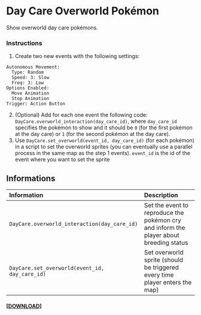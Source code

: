 # Day Care Overworld Pokémon
Show overworld day care pokémons.

### Instructions
1. Create two new events with the following settings:
```
Autonomous Movement:
  Type: Random
  Speed: 3: Slow
  Freq: 3: Low
Options Enabled:
  Move Animation
  Stop Animation
Trigger: Action Button
```
2. (Optional) Add for each one event the following code: `DayCare.overworld_interaction(day_care_id)`, where `day_care_id` specifies the pokémon to show and it should be `0` (for the first pokémon at the day care) or `1` (for the second pokémon at the day care).
3. Use `DayCare.set_overworld(event_id, day_care_id)` (for each pokémon) in a script to set the overworld sprites (you can eventually use a parallel process in the same map as the step 1 events). `event_id` is the id of the event where you want to set the sprite

## Informations
| Information | Description |
|:----------|:-------------|
| `DayCare.overworld_interaction(day_care_id)` | Set the event to reproduce the pokémon cry and inform the player about breeding status |
| `DayCare.set_overworld(event_id, day_care_id)` | Set overworld sprite (should be triggered every time player enters the map) |

#### [[DOWNLOAD]](https://minhaskamal.github.io/DownGit/#/home?url=https://github.com/MickTK/Essentials-Plugins/tree/main/Day%20Care%20Overworld%20Pokemon&fileName=DayCareOverworldPokemon&rootDirectory=true)
